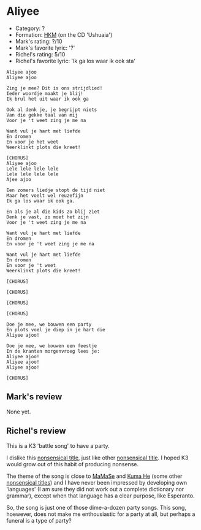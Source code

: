 # Aliyee

 * Category: ?
 * Formation: [HKM](Hkm.md) (on the CD 'Ushuaia')
 * Mark's rating: ?/10
 * Mark's  favorite lyric: '?'
 * Richel's rating: 5/10
 * Richel's  favorite lyric: 'Ik ga los waar ik ook sta'

```
Aliyee ajoo
Aliyee ajoo

Zing je mee? Dit is ons strijdlied!
Ieder woordje maakt je blij!
Ik brul het uit waar ik ook ga

Ook al denk je, je begrijpt niets
Van die gekke taal van mij
Voor je 't weet zing je me na

Want vul je hart met liefde
En dromen
En voor je het weet
Weerklinkt plots die kreet!

[CHORUS]
Aliyee ajoo
Lele lele lele lele 
Lele lele lele lele 
Ajee ajoo

Een zomers liedje stopt de tijd niet
Maar het voelt wel reuzefijn
Ik ga los waar ik ook ga.

En als je al die kids zo blij ziet
Denk je vast, zo moet het zijn
Voor je 't weet zing je me na

Want vul je hart met liefde
En dromen
En voor je 't weet zing je me na

Want vul je hart met liefde
En dromen
En voor je 't weet 
Weerklinkt plots die kreet!

[CHORUS]

[CHORUS]

[CHORUS]

[CHORUS]

Doe je mee, we bouwen een party
En plots voel je diep in je hart die
Aliyee ajoo!

Doe je mee, we bouwen een feestje
In de kranten morgenvroeg lees je:
Aliyee ajoo!
Aliyee ajoo!
Aliyee ajoo!

[CHORUS]
```

## Mark's review

None yet.

## Richel's review

This is a K3 'battle song' to have a party.

I dislike this [nonsensical title](NonsensicalTitles.md), just like other 
[nonsensical title](NonsensicalTitles.md). I hoped K3 would grow out of this habit
of producing nonsense.

The theme of the song is close to [MaMaSe](MaMaSe.md) and
[Kuma He](KumeHe.md) (some other [nonsensical titles](NonsensicalTitles.md))
and I have never been impressed by developing own 'languages' (I am sure
they did not work out a complete dictionary nor grammar), except when 
that language has a clear purpose, like Esperanto.

So, the song is just one of those dime-a-dozen party songs.
This song, hoewever, does not make me enthousiastic for a party at all,
but perhaps a funeral is a type of party?
